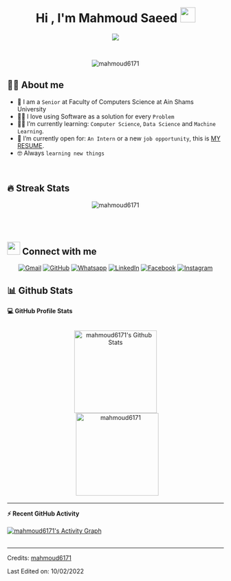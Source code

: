 <h1 align="center">Hi , I'm Mahmoud Saeed <img src="https://media.giphy.com/media/hvRJCLFzcasrR4ia7z/giphy.gif" width="35"></h1>
<p align="center">
     <a href="https://github.com/DenverCoder1/readme-typing-svg"><img src="https://readme-typing-svg.herokuapp.com?lines=Computer+Science+Student;interested+In;Machine+Learning;Data+Science;Deep+Learning;Always%20learning%20new%20things&center=true&width=500&height=50"></a>
</p>


<br>

<p align="center"> 
	<img src="https://komarev.com/ghpvc/?username=mahmoud6171&label=Profile%20views&color=0e75b6&style=plastic" alt="mahmoud6171" /> 
	
</p>


## :sassy_man:  About me
- :school: I am a `Senior` at Faculty of Computers Science at Ain Shams University
- :technologist: I love using Software as a solution for every `Problem`
- :student: I’m currently learning: `Computer Science`, `Data Science` and `Machine Learning`.
- :thinking: I’m currently open for: `An Intern` or a new `job opportunity`, this is [MY RESUME]([https://drive.google.com/file/d/1ZZkZQ_U1WrYq2-TZc-q20K9emaGrNS_0/view?usp=sharing](https://drive.google.com/drive/u/0/my-drive)).
- :nerd_face: Always `learning new things`

<br>

## 🔥 Streak Stats
<p align="center"><img src="https://github-readme-streak-stats.herokuapp.com/?user=mahmoud6171&theme=algolia" alt="mahmoud6171" /></p>

<br>

<br>




## <img src="https://media.giphy.com/media/iY8CRBdQXODJSCERIr/giphy.gif" width="30px"> Connect with me
<p align="center">
	<a href="mahmoud.said5456@gmail.com"><img img src="https://img.shields.io/badge/gmail-%23EA4335.svg?style=plastic&logo=gmail&logoColor=white" alt="Gmail"/></a>
	<a href="https://github.com/mahmoud6171"><img src="https://img.shields.io/badge/github-%23181717.svg?style=plastic&logo=github&logoColor=white" alt="GitHub"/></a>
	<a href="https://wa.me/0201157688733"><img src="https://img.shields.io/badge/whatsapp-%2325D366.svg?style=plastic&logo=whatsapp&logoColor=white" alt="Whatsapp"/></a>
	<a href="https://www.linkedin.com/in/mahmoud-saeed-0971aa222/"><img src="https://img.shields.io/badge/linkedin-%230A66C2.svg?style=plastic&logo=linkedin&logoColor=white" alt="LinkedIn"/></a>
	<a href="https://www.facebook.com/profile.php?id=100003954919430"><img src="https://img.shields.io/badge/facebook-%231877F2.svg?style=plastic&logo=facebook&logoColor=white" alt="Facebook"/></a>
	<a href="https://www.instagram.com/mahmoud_saeed01/"><img src="https://img.shields.io/badge/instagram-%23E4405F.svg?style=plastic&logo=instagram&logoColor=white" alt="Instagram"/></a>
	
</p>





## 📊 Github Stats



  <summary><b>💻 GitHub Profile Stats</b></summary>
  <br/>
  <p align="center">
    <a href="https://github.com/anuraghazra/github-readme-stats"><img alt="mahmoud6171's Github Stats" src="https://github-readme-stats.vercel.app/api?username=mahmoud6171&show_icons=true&count_private=true&theme=algolia" height="192px"/></a>
<br/>
  &nbsp;
	  <img src="https://github-readme-stats.vercel.app/api/top-langs?username=mahmoud6171&langs_count=10&show_icons=true&locale=en&layout=compact&theme=algolia" alt="mahmoud6171" height="192px"/>
  <br/>
  
  </p>

----

  <summary><b>⚡ Recent GitHub Activity</b></summary>
  <br/>
   <a href="https://github.com/mahmoud6171"><img alt="mahmoud6171's Activity Graph" src="https://activity-graph.herokuapp.com/graph?username=mahmoud6171&custom_title=mahmoud6171's%20Contribution%20Graph&theme=react-dark" /></a>
  <br/>


<br/>





-----
Credits: [mahmoud6171](https://github.com/mahmoud6171)

Last Edited on: 10/02/2022
